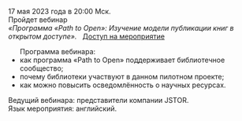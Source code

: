 <p>
17 мая 2023 года в 20:00 Мск.
<br>
Пройдет вебинар
<br>
<i> «Программа «Path to Open»: Изучение модели публикации книг в открытом доступе».</i> &nbsp;
<a href="https://event.on24.com/wcc/r/4197696/F7085820D164E76616E6FBC48A4F7C27?partnerref=IthakaBigTen51723"> Доступ на мероприятие </a>
</p>

<ul>
Программа вебинара:
<li>как программа «Path to Open» поддерживает библиотечное сообщество;
<li>почему библиотеки участвуют в данном пилотном проекте;
<li>как можно повысить осведомлённость о научных ресурсах.
</ul>
Ведущий вебинара: представители компании JSTOR.
<br>
Язык мероприятия: английский.
